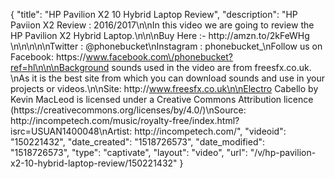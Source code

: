 {
    "title": "HP Pavilion X2 10 Hybrid Laptop Review",
    "description": "HP Paviion X2 Review : 2016\/2017\n\nIn this video we are going to review the HP Pavilion X2 Hybrid Laptop.\n\n\nBuy Here :-    http:\/\/amzn.to\/2kFeWHg \n\n\n\n\nTwitter : @phonebucket\nInstagram : phonebucket_\nFollow us on Facebook: https:\/\/www.facebook.com\/phonebucket?ref=hl\n\n\nBackground sounds used in the video are from freesfx.co.uk. \nAs it is the best site from which you can download sounds and use in your projects or videos.\n\nSite: http:\/\/www.freesfx.co.uk\n\nElectro Cabello by Kevin MacLeod is licensed under a Creative Commons Attribution licence (https:\/\/creativecommons.org\/licenses\/by\/4.0\/)\nSource: http:\/\/incompetech.com\/music\/royalty-free\/index.html?isrc=USUAN1400048\nArtist: http:\/\/incompetech.com\/",
    "videoid": "150221432",
    "date_created": "1518726573",
    "date_modified": "1518726573",
    "type": "captivate",
    "layout": "video",
    "url": "\/v\/hp-pavilion-x2-10-hybrid-laptop-review\/150221432"
}